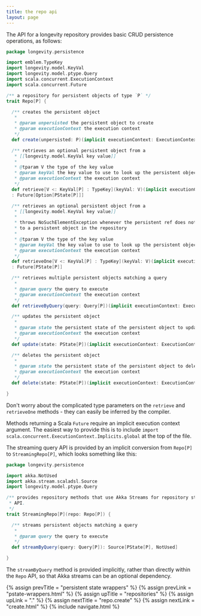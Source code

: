 ```yaml
---
title: the repo api
layout: page
---
```


The API for a longevity repository provides basic CRUD persistence
operations, as follows:

```scala
package longevity.persistence

import emblem.TypeKey
import longevity.model.KeyVal
import longevity.model.ptype.Query
import scala.concurrent.ExecutionContext
import scala.concurrent.Future

/** a repository for persistent objects of type `P` */
trait Repo[P] {

  /** creates the persistent object
   * 
   * @param unpersisted the persistent object to create
   * @param executionContext the execution context
   */
  def create(unpersisted: P)(implicit executionContext: ExecutionContext): Future[PState[P]]

  /** retrieves an optional persistent object from a
   * [[longevity.model.KeyVal key value]]
   *
   * @tparam V the type of the key value
   * @param keyVal the key value to use to look up the persistent object
   * @param executionContext the execution context
   */
  def retrieve[V <: KeyVal[P] : TypeKey](keyVal: V)(implicit executionContext: ExecutionContext)
  : Future[Option[PState[P]]]

  /** retrieves an optional persistent object from a
   * [[longevity.model.KeyVal key value]]
   * 
   * throws NoSuchElementException whenever the persistent ref does not refer
   * to a persistent object in the repository
   * 
   * @tparam V the type of the key value
   * @param keyVal the key value to use to look up the persistent object
   * @param executionContext the execution context
   */
  def retrieveOne[V <: KeyVal[P] : TypeKey](keyVal: V)(implicit executionContext: ExecutionContext)
  : Future[PState[P]]

  /** retrieves multiple persistent objects matching a query
   * 
   * @param query the query to execute
   * @param executionContext the execution context
   */
  def retrieveByQuery(query: Query[P])(implicit executionContext: ExecutionContext): Future[Seq[PState[P]]]

  /** updates the persistent object
   * 
   * @param state the persistent state of the persistent object to update
   * @param executionContext the execution context
   */
  def update(state: PState[P])(implicit executionContext: ExecutionContext): Future[PState[P]]

  /** deletes the persistent object
   * 
   * @param state the persistent state of the persistent object to delete
   * @param executionContext the execution context
   */
  def delete(state: PState[P])(implicit executionContext: ExecutionContext): Future[Deleted[P]]

}
```

Don't worry about the complicated type parameters on the `retrieve`
and `retrieveOne` methods - they can easily be inferred by the compiler.

Methods returning a Scala `Future` require an implicit execution
context argument. The easiest way to provide this is to include
`import scala.concurrent.ExecutionContext.Implicits.global` at the top
of the file.

The streaming query API is provided by an implicit conversion from
`Repo[P]` to `StreamingRepo[P]`, which looks something like this:

```scala
package longevity.persistence

import akka.NotUsed
import akka.stream.scaladsl.Source
import longevity.model.ptype.Query

/** provides repository methods that use Akka Streams for repository streaming
 * API.
 */
trait StreamingRepo[P](repo: Repo[P]) {

  /** streams persistent objects matching a query
   * 
   * @param query the query to execute
   */
  def streamByQuery(query: Query[P]): Source[PState[P], NotUsed]

}
```

The `streamByQuery` method is provided implicitly, rather than
directly within the `Repo` API, so that Akka streams can be an
optional dependency.

{% assign prevTitle = "persistent state wrappers" %}
{% assign prevLink  = "pstate-wrappers.html" %}
{% assign upTitle   = "repositories" %}
{% assign upLink    = "." %}
{% assign nextTitle = "repo.create" %}
{% assign nextLink  = "create.html" %}
{% include navigate.html %}
